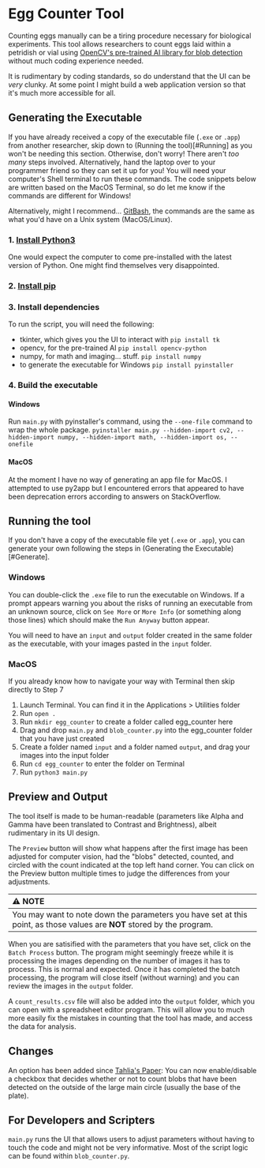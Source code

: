 # Egg Counter Tool
Counting eggs manually can be a tiring procedure necessary for biological experiments. This tool allows researchers to count eggs laid within a petridish or vial using [OpenCV's pre-trained AI library for blob detection](https://learnopencv.com/blob-detection-using-opencv-python-c/) without much coding experience needed.

It is rudimentary by coding standards, so do understand that the UI can be _very_ clunky. At some point I might build a web application version so that it's much more accessible for all.

## <a name="Generate"></a>Generating the Executable
If you have already received a copy of the executable file (`.exe` or `.app`) from another researcher, skip down to (Running the tool)[#Running] as you won't be needing this section. Otherwise, don't worry! There aren't _too many_ steps involved. Alternatively, hand the laptop over to your programmer friend so they can set it up for you! You will need your computer's Shell terminal to run these commands. The code snippets below are written based on the MacOS Terminal, so do let me know if the commands are different for Windows!

Alternatively, might I recommend... [GitBash](https://git-scm.com/downloads), the commands are the same as what you'd have on a Unix system (MacOS/Linux).

### 1. [Install Python3](https://realpython.com/installing-python/)
One would expect the computer to come pre-installed with the latest version of Python. One might find themselves very disappointed.

### 2. [Install pip](https://pip.pypa.io/en/stable/installation/)

### 3. Install dependencies
To run the script, you will need the following:

- tkinter, which gives you the UI to interact with
    ```pip install tk```
- opencv, for the pre-trained AI
    ```pip install opencv-python```
- numpy, for math and imaging... stuff.
    ```pip install numpy```
- to generate the executable for Windows
    ```pip install pyinstaller```

### 4. Build the executable

#### Windows
Run `main.py` with pyinstaller's command, using the `--one-file` command to wrap the whole package.
```pyinstaller main.py --hidden-import cv2, --hidden-import numpy, --hidden-import math, --hidden-import os, --onefile```

#### MacOS
At the moment I have no way of generating an app file for MacOS. I attempted to use py2app but I encountered errors that appeared to have been deprecation errors according to answers on StackOverflow.

## <a name="Running"></a>Running the tool
If you don't have a copy of the executable file yet (`.exe` or `.app`), you can generate your own following the steps in (Generating the Executable)[#Generate].

### Windows
You can double-click the `.exe` file to run the executable on Windows. If a prompt appears warning you about the risks of running an executable from an unknown source, click on `See More` or `More Info` (or something along those lines) which should make the `Run Anyway` button appear.

You will need to have an `input` and `output` folder created in the same folder as the executable, with your images pasted in the `input` folder.

### MacOS
If you already know how to navigate your way with Terminal then skip directly to Step 7

1. Launch Terminal. You can find it in the Applications > Utilities folder
2. Run `open .`
3. Run `mkdir egg_counter` to create a folder called egg_counter here
4. Drag and drop `main.py` and `blob_counter.py` into the egg_counter folder that you have just created
5. Create a folder named `input` and a folder named `output`, and drag your images into the input folder
6. Run `cd egg_counter` to enter the folder on Terminal
7. Run `python3 main.py`

## Preview and Output
The tool itself is made to be human-readable (parameters like Alpha and Gamma have been translated to Contrast and Brightness), albeit rudimentary in its UI design. 

The `Preview` button will show what happens after the first image has been adjusted for computer vision, had the "blobs" detected, counted, and circled with the count indicated at the top left hand corner. You can click on the Preview button multiple times to judge the differences from your adjustments.

| :warning: NOTE                                                                                                          |
|:------------------------------------------------------------------------------------------------------------------------|
| You may want to note down the parameters you have set at this point, as those values are **NOT** stored by the program. |

When you are satisified with the parameters that you have set, click on the `Batch Process` button. The program might seemingly freeze while it is processing the images depending on the number of images it has to process. This is normal and expected. Once it has completed the batch processing, the program will close itself (without warning) and you can review the images in the `output` folder.

A `count_results.csv` file will also be added into the `output` folder, which you can open with a spreadsheet editor program. This will allow you to much more easily fix the mistakes in counting that the tool has made, and access the data for analysis.

## Changes
An option has been added since [Tahlia's Paper](placeholder_for_link_here): You can now enable/disable a checkbox that decides whether or not to count blobs that have been detected on the outside of the large main circle (usually the base of the plate).

## For Developers and Scripters
`main.py` runs the UI that allows users to adjust parameters without having to touch the code and might not be very informative. Most of the script logic can be found within `blob_counter.py`. 